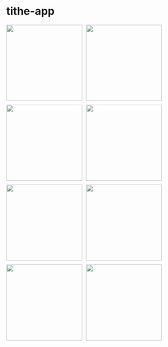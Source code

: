 # tithe-app

<!-- Display images with reduced width and side-by-side layout -->
<div style="display: flex; flex-wrap: wrap; gap: 10px;">
    <img src="https://github.com/user-attachments/assets/b0053639-617b-4474-80bb-907aa3d31b61" width="200" />
    <img src="https://github.com/user-attachments/assets/fa9153ab-7263-4256-b5eb-bda9b359b290" width="200" />
    <img src="https://github.com/user-attachments/assets/b534e390-b91d-4c98-a1e1-4f43c349842b" width="200" />
    <img src="https://github.com/user-attachments/assets/3215673a-9861-4ccc-a2f4-eda444a5ad8a" width="200" />
    <img src="https://github.com/user-attachments/assets/3e7e93b6-1333-4c58-b89a-2157ec5ec805" width="200" />
    <img src="https://github.com/user-attachments/assets/8a73bf9b-aa2a-4b2c-8573-f76a20edbdbd" width="200" />
    <img src="https://github.com/user-attachments/assets/f13d315d-9fb5-4af9-981c-44dff7faff6c" width="200" />
    <img src="https://github.com/user-attachments/assets/12ddbe4f-6f05-49ff-a463-92c6109b37fa" width="200" />
</div>
